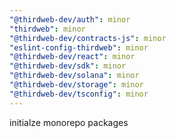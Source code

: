 ```yaml
---
"@thirdweb-dev/auth": minor
"thirdweb": minor
"@thirdweb-dev/contracts-js": minor
"eslint-config-thirdweb": minor
"@thirdweb-dev/react": minor
"@thirdweb-dev/sdk": minor
"@thirdweb-dev/solana": minor
"@thirdweb-dev/storage": minor
"@thirdweb-dev/tsconfig": minor
---
```


initialze monorepo packages
